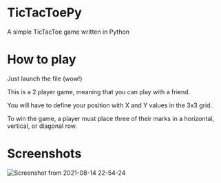 # TicTacToePy
A simple TicTacToe game written in Python
# How to play
Just launch the file (wow!)

This is a 2 player game, meaning that you can play with a friend.

You will have to define your position with X and Y values in the 3x3 grid.

To win the game, a player must place three of their marks in a horizontal, vertical, or diagonal row. 
# Screenshots
![Screenshot from 2021-08-14 22-54-24](https://user-images.githubusercontent.com/74509173/129459766-2504c688-74e5-402e-8b2b-813a3855d5a7.png)
